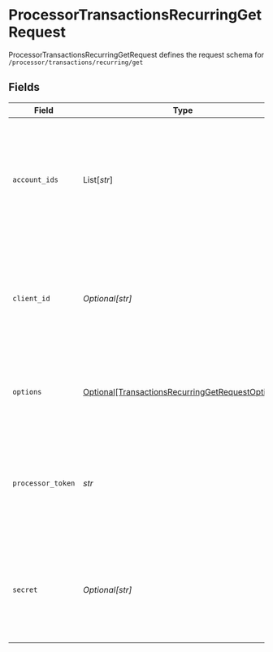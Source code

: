# ProcessorTransactionsRecurringGetRequest

ProcessorTransactionsRecurringGetRequest defines the request schema for `/processor/transactions/recurring/get`


## Fields

| Field                                                                                                                                            | Type                                                                                                                                             | Required                                                                                                                                         | Description                                                                                                                                      |
| ------------------------------------------------------------------------------------------------------------------------------------------------ | ------------------------------------------------------------------------------------------------------------------------------------------------ | ------------------------------------------------------------------------------------------------------------------------------------------------ | ------------------------------------------------------------------------------------------------------------------------------------------------ |
| `account_ids`                                                                                                                                    | List[*str*]                                                                                                                                      | :heavy_check_mark:                                                                                                                               | A list of `account_ids` to retrieve for the Item<br/><br/>Note: An error will be returned if a provided `account_id` is not associated with the Item. |
| `client_id`                                                                                                                                      | *Optional[str]*                                                                                                                                  | :heavy_minus_sign:                                                                                                                               | Your Plaid API `client_id`. The `client_id` is required and may be provided either in the `PLAID-CLIENT-ID` header or as part of a request body. |
| `options`                                                                                                                                        | [Optional[TransactionsRecurringGetRequestOptions]](../../models/shared/transactionsrecurringgetrequestoptions.md)                                | :heavy_minus_sign:                                                                                                                               | An optional object to be used with the request. If specified, `options` must not be `null`.                                                      |
| `processor_token`                                                                                                                                | *str*                                                                                                                                            | :heavy_check_mark:                                                                                                                               | The processor token obtained from the Plaid integration partner. Processor tokens are in the format: `processor-<environment>-<identifier>`      |
| `secret`                                                                                                                                         | *Optional[str]*                                                                                                                                  | :heavy_minus_sign:                                                                                                                               | Your Plaid API `secret`. The `secret` is required and may be provided either in the `PLAID-SECRET` header or as part of a request body.          |